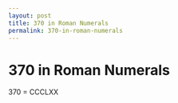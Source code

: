 ```yaml
---
layout: post
title: 370 in Roman Numerals
permalink: 370-in-roman-numerals
---
```


# 370 in Roman Numerals

370 = CCCLXX
